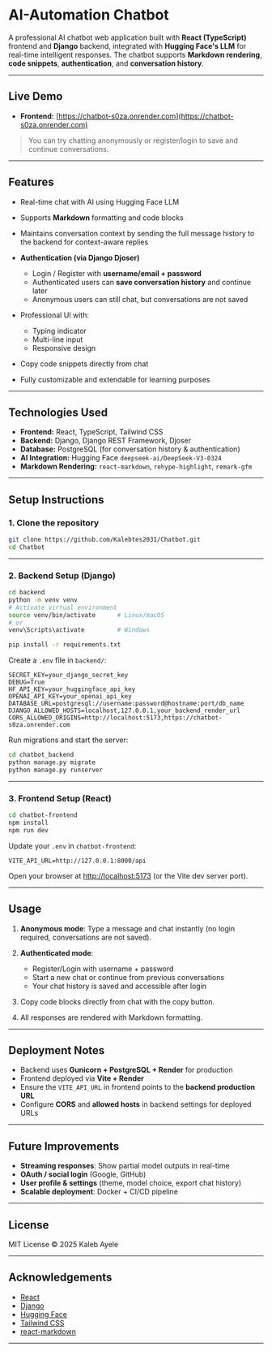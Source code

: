 # AI-Automation Chatbot

A professional AI chatbot web application built with **React (TypeScript)** frontend and **Django** backend, integrated with **Hugging Face's LLM** for real-time intelligent responses. The chatbot supports **Markdown rendering**, **code snippets**, **authentication**, and **conversation history**.

---

## Live Demo

* **Frontend:** [https://chatbot-s0za.onrender.com](https://chatbot-s0za.onrender.com)

> You can try chatting anonymously or register/login to save and continue conversations.

---

## Features

* Real-time chat with AI using Hugging Face LLM
* Supports **Markdown** formatting and code blocks
* Maintains conversation context by sending the full message history to the backend for context-aware replies
* **Authentication (via Django Djoser)**

  * Login / Register with **username/email + password**
  * Authenticated users can **save conversation history** and continue later
  * Anonymous users can still chat, but conversations are not saved
* Professional UI with:

  * Typing indicator
  * Multi-line input
  * Responsive design
* Copy code snippets directly from chat
* Fully customizable and extendable for learning purposes

---

## Technologies Used

* **Frontend:** React, TypeScript, Tailwind CSS
* **Backend:** Django, Django REST Framework, Djoser
* **Database:** PostgreSQL (for conversation history & authentication)
* **AI Integration:** Hugging Face `deepseek-ai/DeepSeek-V3-0324`
* **Markdown Rendering:** `react-markdown`, `rehype-highlight`, `remark-gfm`

---

## Setup Instructions

### 1. Clone the repository

```bash
git clone https://github.com/Kalebtes2031/Chatbot.git
cd Chatbot
```

---

### 2. Backend Setup (Django)

```bash
cd backend
python -m venv venv
# Activate virtual environment
source venv/bin/activate      # Linux/macOS
# or
venv\Scripts\activate         # Windows

pip install -r requirements.txt
```

Create a `.env` file in `backend/`:

```env
SECRET_KEY=your_django_secret_key
DEBUG=True
HF_API_KEY=your_huggingface_api_key
OPENAI_API_KEY=your_openai_api_key
DATABASE_URL=postgresql://username:password@hostname:port/db_name
DJANGO_ALLOWED_HOSTS=localhost,127.0.0.1,your_backend_render_url
CORS_ALLOWED_ORIGINS=http://localhost:5173,https://chatbot-s0za.onrender.com
```

Run migrations and start the server:

```bash
cd chatbot_backend
python manage.py migrate
python manage.py runserver
```

---

### 3. Frontend Setup (React)

```bash
cd chatbot-frontend
npm install
npm run dev
```

Update your `.env` in `chatbot-frontend`:

```env
VITE_API_URL=http://127.0.0.1:8000/api
```

Open your browser at [http://localhost:5173](http://localhost:5173) (or the Vite dev server port).

---

## Usage

1. **Anonymous mode**: Type a message and chat instantly (no login required, conversations are not saved).
2. **Authenticated mode**:

   * Register/Login with username + password
   * Start a new chat or continue from previous conversations
   * Your chat history is saved and accessible after login
3. Copy code blocks directly from chat with the copy button.
4. All responses are rendered with Markdown formatting.

---

## Deployment Notes

* Backend uses **Gunicorn + PostgreSQL + Render** for production
* Frontend deployed via **Vite + Render**
* Ensure the `VITE_API_URL` in frontend points to the **backend production URL**
* Configure **CORS** and **allowed hosts** in backend settings for deployed URLs

---

## Future Improvements

* **Streaming responses**: Show partial model outputs in real-time
* **OAuth / social login** (Google, GitHub)
* **User profile & settings** (theme, model choice, export chat history)
* **Scalable deployment**: Docker + CI/CD pipeline

---

## License

MIT License © 2025 Kaleb Ayele

---

## Acknowledgements

* [React](https://reactjs.org/)
* [Django](https://www.djangoproject.com/)
* [Hugging Face](https://huggingface.co/)
* [Tailwind CSS](https://tailwindcss.com/)
* [react-markdown](https://github.com/remarkjs/react-markdown)

---
